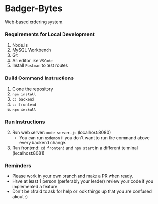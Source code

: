 # Badger-Bytes
Web-based ordering system.

### Requirements for Local Development
1. Node.js
2. MySQL Workbench
3. Git
4. An editor like `VSCode`
5. Install `Postman` to test routes


### Build Command Instructions
1. Clone the repository
2. `npm install`
3. `cd backend`
4. `cd frontend`
5. `npm install`

### Run Instructions
2. Run web server: `node server.js` (localhost:8080)
    - You can run `nodemon` if you don't want to run the command above every backend change.
3. Run frontend: `cd frontend` and `npm start` in a different terminal (localhost:8081)

### Reminders
- Please work in your own branch and make a PR when ready.
- Have at least 1 person (preferably your leader) review your code if you implemented a feature.
- Don't be afraid to ask for help or look things up that you are confused about :)